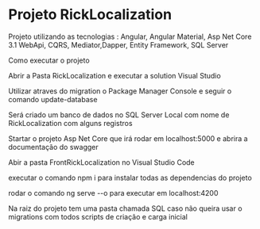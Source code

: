 # Projeto RickLocalization

Projeto utilizando as tecnologias : Angular, Angular Material, Asp Net Core 3.1 WebApi, CQRS, Mediator,Dapper, Entity Framework, SQL Server

Como executar o projeto

Abrir a Pasta RickLocalization e executar a solution Visual Studio

Utilizar atraves do migration o Package Manager Console e seguir o comando update-database 

Será criado um banco de dados no SQL Server Local com nome de RickLocalization com alguns registros

Startar o projeto Asp Net Core que irá rodar em localhost:5000 e abrira a documentação do swagger

Abir a pasta FrontRickLocalization no Visual Studio Code

executar o comando npm i para instalar todas as dependencias do projeto

rodar o comando ng serve --o para executar em localhost:4200

Na raiz do projeto tem uma pasta chamada SQL caso não queira usar o migrations com todos scripts de criação e carga inicial
